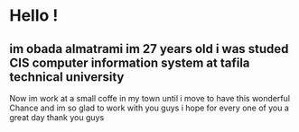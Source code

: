 
# Hello !

 ## im obada almatrami im 27 years old i was studed CIS computer information system at tafila technical university
Now im work at a small coffe in my town until i move to have this wonderful Chance
and im so glad to work with you guys i hope for every one of you a great day
thank you guys

```![](https://cdn.motor1.com/images/mgl/zGZGE/s1/2019-bmw-4-seires.jpg)
